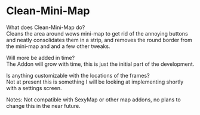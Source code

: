 # Clean-Mini-Map
What does Clean-Mini-Map do?<br>
Cleans the area around wows mini-map to get rid of the annoying buttons<br>
and neatly consolidates them in a strip, and removes the round border from<br> 
the mini-map and and a few other tweaks.<br>

Will more be added in time?<br>
The Addon will grow with time, this is just the initial part of the development.<br>

Is anything customizable with the locations of the frames?<br>
Not at present this is something I will be looking at implementing shortly with a settings screen.<br>

Notes: Not compatible with SexyMap or other map addons, no plans to change this in the near future.
